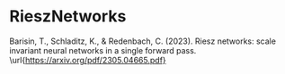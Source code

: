 # RieszNetworks


Barisin, T., Schladitz, K., & Redenbach, C. (2023). Riesz networks: scale invariant neural networks in a single forward pass. 
\url{https://arxiv.org/pdf/2305.04665.pdf}
